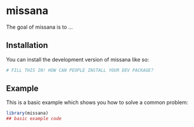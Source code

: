 
# missana

<!-- badges: start -->
<!-- badges: end -->

The goal of missana is to ...

## Installation

You can install the development version of missana like so:

``` r
# FILL THIS IN! HOW CAN PEOPLE INSTALL YOUR DEV PACKAGE?
```

## Example

This is a basic example which shows you how to solve a common problem:

``` r
library(missana)
## basic example code
```

